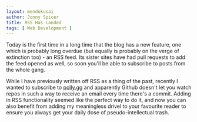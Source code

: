 ```yaml
---
layout: mendokusai
author: Jonny Spicer
title: RSS Has Landed
tags: [ Web Development ]
---
```

Today is the first time in a long time that the blog has a new feature, one which is probably long overdue (but equally is probably
on the verge of extinction too) - an RSS feed. Its sister sites have had pull requests to add the feed opened as well, so soon
you'll be able to subscribe to posts from the whole gang.

While I have previously written off RSS as a thing of the past, recently I wanted to subscribe to [polly.gg](https://polly.gg) and
apparently Github doesn't let you watch repos in such a way to receive an email every time there's a commit. Adding in RSS functionality seemed like the perfect way to do it, and now you can also benefit from adding my meaningless drivel to your favourite
reader to ensure you always get your daily dose of pseudo-intellectual trash.
